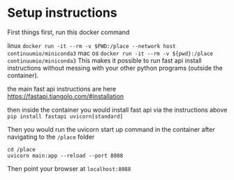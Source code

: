 # Setup instructions
First things first, run this docker command

linux `docker run -it --rm -v $PWD:/place --network host continuumio/miniconda3`
mac os `docker run -it --rm -v ${pwd}:/place continuumio/miniconda3`
This makes it possible to run fast api install instructions without messing with your other python programs (outside the container). 


the main fast api instructions are here
https://fastapi.tiangolo.com/#installation

then inside the container you would install fast api via the instructions above
`pip install fastapi uvicorn[standard]`

Then you would run the uvicorn start up command in the container after navigating to the `/place` folder
```
cd /place
uvicorn main:app --reload --port 8088
```

Then point your browser at `localhost:8088` 
